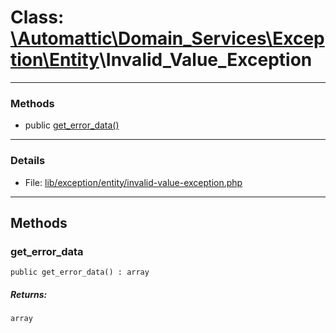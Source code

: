 # Class: [\Automattic](../namespaces/automattic.md)[\Domain_Services](../namespaces/automattic-domain-services.md)[\Exception](../namespaces/automattic-domain-services-exception.md)[\Entity](../namespaces/automattic-domain-services-exception-entity.md)\Invalid_Value_Exception


---

### Methods

* public [get_error_data()](#method_get_error_data)

---

### Details

* File: [lib/exception/entity/invalid-value-exception.php](../../lib/exception/entity/invalid-value-exception.php)

---

## Methods

<a id="method_get_error_data"></a>
### get_error_data

```
public get_error_data() : array
```

##### Returns:

```
array
```
